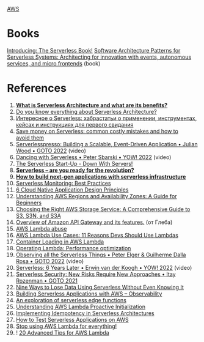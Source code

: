 

[AWS](../../20.%20Clouds/AWS.md)

# Books

[Introducing: The Serverless Book!](https://sbrisals.medium.com/the-serverless-book-2209ee13e619)
[Software Architecture Patterns for Serverless Systems: Architecting for innovation with events, autonomous services, and micro frontends](http://libgen.rs/book/index.php?md5=8310B59591CCA6E73D68E9FA7992E9B2) (book)
# References

1. **[What is Serverless Architecture and what are its benefits?](https://luminousmen.com/post/what-is-serverless-architecture-and-what-are-its-benefits)**
2. [Do you know everything about Serverless Architecture?](https://medium.com/javarevisited/do-you-know-everything-about-serverless-architecture-f0cd06c81329)
3. [Интересное о Serverless: хабрастатьи о применении, инструментах, кейсах и инструкциях для первого свидания](https://m.habr.com/ru/post/545556/)
4. [Save money on Serverless: common costly mistakes and how to avoid them](https://lumigo.io/blog/save-money-on-serverless-common-costly-mistakes-and-how-to-avoid-them/)
5. [Serverlesspresso: Building a Scalable, Event-Driven Application • Julian Wood • GOTO 2022](https://www.youtube.com/watch?v=4YeZf3HupQA) (video)
6. [Dancing with Serverless • Peter Sbarski • YOW! 2022](https://www.youtube.com/watch?v=GaeBGRbB0eE) (video)
7. [The Serverless Start-Up - Down With Servers!](http://highscalability.com/blog/2015/12/7/the-serverless-start-up-down-with-servers.html)
8. **[Serverless – are you ready for the revolution?](https://www.youtube.com/watch?v=hrS2fRPCy_I&list=PLH-XmS0lSi_wRIh4RJjnTGMKaTiQoaGTc&index=87)**
9. **[How to build next-gen applications with serverless infrastructure](https://www.redhat.com/architect/serverless-architecture-faq)**
10. [Serverless Monitoring: Best Practices](https://aws.plainenglish.io/serverless-monitoring-best-practices-fbcf14e3b624)
11. [6 Cloud Native Application Design Principles](https://jfrog.com/knowledge-base/6-cloud-native-application-design-principles/)
12. [Understanding AWS Regions and Availability Zones: A Guide for Beginners](https://luminousmen.com/post/understanding-aws-regions-and-availability-zones-a-guide-for-beginners)
13. [Choosing the Right AWS Storage Service: A Comprehensive Guide to S3, S3N, and S3A](https://luminousmen.com/post/choosing-the-right-aws-storage-service-a-comprehensive-guide-to-s3-s3n-and-s3a)
14. [Overview of Amazon API Gateway and its features.](https://docs.google.com/document/d/17imZHjd14VeKT_Oe4tqFT03VjP8jfz_xMar3LhvlQFE/edit) (от Глеба)
15. [AWS Lambda abuse](https://luminousmen.com/post/aws-lambda-abuse)
16. [AWS Lambda Use Cases: 11 Reasons Devs Should Use Lambdas](https://www.sentinelone.com/blog/aws-lambda-use-cases/)
17. [Container Loading in AWS Lambda](https://brooker.co.za/blog/2023/05/23/snapshot-loading.html)
18. [Operating Lambda: Performance optimization](https://aws.amazon.com/ru/blogs/compute/operating-lambda-performance-optimization-part-1/)
19. [Observing all the Serverless Things • Peter Elger & Guilherme Dalla Rosa • GOTO 2022](https://www.youtube.com/watch?v=nIg2GGgJ97s&list=PLEx5khR4g7PKxJBkaGmSDRywZ3aAZcwpK&index=10) (video)
20. [Serverless: 6 Years Later • Erwin van der Koogh • YOW! 2022](https://www.youtube.com/watch?v=-2UE3C329Ek&list=PLEx5khR4g7PLf2kQn3nYaZJC2Zv2GPbnY&index=25) (video)
21. [Serverless Security: New Risks Require New Approaches • Itay Rozenman • GOTO 2021](https://www.youtube.com/watch?v=IeMFRd2TFD4&list=PLEx5khR4g7PJm_OYRaRtouHQLyWp3JZfT&index=24)
22. [Nine Ways to Lose Data Using Serverless Without Even Knowing It](https://www.serverlesslife.com/Nine_Ways_How_to_Lose_Data_Using_Serverless_Without_Even_Knowing.html)
23. [Building Serverless Applications with AWS – Observability](https://www.binaryheap.com/building-serverless-applications-with-aws-observability/)
24. [An exploration of serverless edge functions](https://medium.com/capital-one-tech/an-exploration-of-serverless-edge-functions-bf388b3a3e51)
25. [Understanding AWS Lambda Proactive Initialization](https://aaronstuyvenberg.com/posts/understanding-proactive-initialization)
26. [Implementing Idempotency in Serverless Architectures](https://medium.com/@nuatmochoi/implementing-idempotency-in-serverless-architectures-f9079ef1c7da)
27. [How to Test Serverless Applications on AWS](https://instil.co/blog/how-to-test-aws-serverless-applications/)
28. [Stop using AWS Lambda for everything!](https://dev.to/rahulladumor/aws-serverless-showdown-lambda-vs-ecs-vs-eks-which-one-fits-your-startup-like-a-glove-3hoa)
29. ! [20 Advanced Tips for AWS Lambda](https://dev.to/aws-builders/simple-aws-20-advanced-tips-for-lambda-1oif)